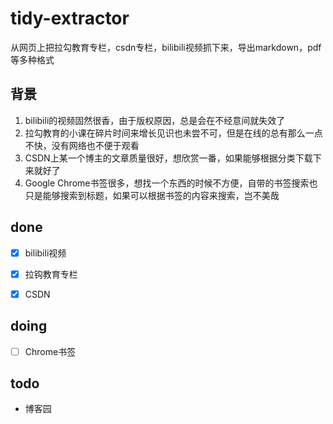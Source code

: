 # tidy-extractor

从网页上把拉勾教育专栏，csdn专栏，bilibili视频抓下来，导出markdown，pdf等多种格式

## 背景

1. bilibili的视频固然很香，由于版权原因，总是会在不经意间就失效了
2. 拉勾教育的小课在碎片时间来增长见识也未尝不可，但是在线的总有那么一点不快，没有网络也不便于观看
3. CSDN上某一个博主的文章质量很好，想欣赏一番，如果能够根据分类下载下来就好了
4. Google Chrome书签很多，想找一个东西的时候不方便，自带的书签搜索也只是能够搜索到标题，如果可以根据书签的内容来搜索，岂不美哉

## done

- [x] bilibili视频
- [x] 拉钩教育专栏
- [x] CSDN


## doing

- [ ] Chrome书签

## todo

- 博客园
